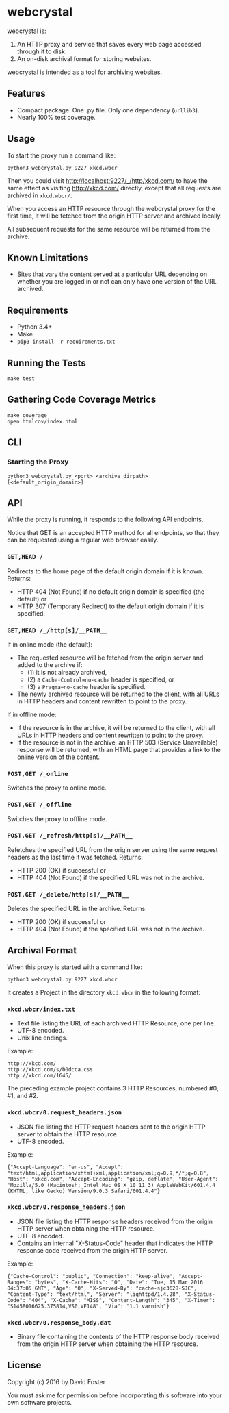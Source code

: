 # webcrystal

webcrystal is:

1. An HTTP proxy and service that saves every web page accessed through it to disk.
2. An on-disk archival format for storing websites.

webcrystal is intended as a tool for archiving websites.

## Features

* Compact package: One .py file. Only one dependency (`urllib3`).
* Nearly 100% test coverage.

## Usage

To start the proxy run a command like:

```
python3 webcrystal.py 9227 xkcd.wbcr
```

Then you could visit <http://localhost:9227/_/http/xkcd.com/> to have the same effect as visiting <http://xkcd.com/> directly, except that all requests are archived in `xkcd.wbcr/`.

When you access an HTTP resource through the webcrystal proxy for the first time, it will be fetched from the origin HTTP server and archived locally.

All subsequent requests for the same resource will be returned from the archive.


## Known Limitations

* Sites that vary the content served at a particular URL depending on whether you are logged in or not can only have one version of the URL archived.


## Requirements

* Python 3.4+
* Make
* `pip3 install -r requirements.txt`


## Running the Tests

```
make test
```


## Gathering Code Coverage Metrics

```
make coverage
open htmlcov/index.html
```


## CLI

### Starting the Proxy

```
python3 webcrystal.py <port> <archive_dirpath> [<default_origin_domain>]
```


## API

While the proxy is running, it responds to the following API endpoints.

Notice that GET is an accepted HTTP method for all endpoints, so that they can be requested using a regular web browser easily.

### `GET,HEAD /`

Redirects to the home page of the default origin domain if it is known. Returns:

* HTTP 404 (Not Found) if no default origin domain is specified (the default) or
* HTTP 307 (Temporary Redirect) to the default origin domain if it is specified.

### `GET,HEAD /_/http[s]/__PATH__`

If in online mode (the default):

* The requested resource will be fetched from the origin server and added to the archive if:
    * (1) it is not already archived,
    * (2) a `Cache-Control=no-cache` header is specified, or
    * (3) a `Pragma=no-cache` header is specified.
* The newly archived resource will be returned to the client, with all URLs in HTTP headers and content rewritten to point to the proxy.

If in offline mode:

* If the resource is in the archive, it will be returned to the client, with all URLs in HTTP headers and content rewritten to point to the proxy.
* If the resource is not in the archive, an HTTP 503 (Service Unavailable) response will be returned, with an HTML page that provides a link to the online version of the content.

### `POST,GET /_online`

Switches the proxy to online mode.

### `POST,GET /_offline`

Switches the proxy to offline mode.

### `POST,GET /_refresh/http[s]/__PATH__`

Refetches the specified URL from the origin server using the same request headers as the last time it was fetched. Returns:

* HTTP 200 (OK) if successful or
* HTTP 404 (Not Found) if the specified URL was not in the archive.

### `POST,GET /_delete/http[s]/__PATH__`

Deletes the specified URL in the archive. Returns:

* HTTP 200 (OK) if successful or
* HTTP 404 (Not Found) if the specified URL was not in the archive.


## Archival Format

When this proxy is started with a command like:

```
python3 webcrystal.py 9227 xkcd.wbcr
```

It creates a Project in the directory `xkcd.wbcr` in the following format:


### `xkcd.wbcr/index.txt`

* Text file listing the URL of each archived HTTP Resource, one per line.
* UTF-8 encoded.
* Unix line endings.

Example:

```
http://xkcd.com/
http://xkcd.com/s/b0dcca.css
http://xkcd.com/1645/
```

The preceding example project contains 3 HTTP Resources, numbered #0, #1, and #2.


### `xkcd.wbcr/0.request_headers.json`

* JSON file listing the HTTP request headers sent to the origin HTTP server to obtain the HTTP resource.
* UTF-8 encoded.

Example:

```
{"Accept-Language": "en-us", "Accept": "text/html,application/xhtml+xml,application/xml;q=0.9,*/*;q=0.8", "Host": "xkcd.com", "Accept-Encoding": "gzip, deflate", "User-Agent": "Mozilla/5.0 (Macintosh; Intel Mac OS X 10_11_3) AppleWebKit/601.4.4 (KHTML, like Gecko) Version/9.0.3 Safari/601.4.4"}
```


### `xkcd.wbcr/0.response_headers.json`

* JSON file listing the HTTP response headers received from the origin HTTP server when obtaining the HTTP resource.
* UTF-8 encoded.
* Contains an internal "X-Status-Code" header that indicates the HTTP response code received from the origin HTTP server.

Example:

```
{"Cache-Control": "public", "Connection": "keep-alive", "Accept-Ranges": "bytes", "X-Cache-Hits": "0", "Date": "Tue, 15 Mar 2016 04:37:05 GMT", "Age": "0", "X-Served-By": "cache-sjc3628-SJC", "Content-Type": "text/html", "Server": "lighttpd/1.4.28", "X-Status-Code": "404", "X-Cache": "MISS", "Content-Length": "345", "X-Timer": "S1458016625.375814,VS0,VE148", "Via": "1.1 varnish"}
```

### `xkcd.wbcr/0.response_body.dat`

* Binary file containing the contents of the HTTP response body received from the origin HTTP server when obtaining the HTTP resource.


## License

Copyright (c) 2016 by David Foster

You must ask me for permission before incorporating this software into your own software projects.
